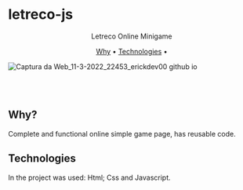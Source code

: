 # letreco-js

<p align="center">Letreco Online Minigame</p>



<p align="center">
 <a href="#why">Why</a> • 
 <a href="#technologies">Technologies</a> • 
</p>

![Captura da Web_11-3-2022_22453_erickdev00 github io](https://user-images.githubusercontent.com/91956493/157998864-542da0fd-798c-4612-a05f-e63782625d92.jpeg)


 <br>
 <br>

 


## **Why?** 

Complete and functional online simple game page, has reusable code.

## **Technologies**

In the project was used: Html; Css and Javascript.

